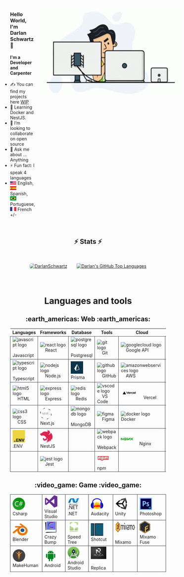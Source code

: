 <div style="display:flex;" align="left">

<div style="max-width:50%;">
<h3>Hello World, I'm Darlan Schwartz 👋</h1>  
<h4>I'm a Developer and Carpenter</h4>

<ul style="margin:0;padding:0;">
<li>
 ✍ You can find my projects here <a href="https://darlanschwartz.github.io/My-Portfolio/">WIP</a>
</li>
<li>
 🌱 Learning Docker and NestJS.
</li>
<li>
👯 I’m looking to collaborate on open source
</li>
<li>
💬 Ask me about ... Anything
</li>
<li>
 ⚡ Fun fact: I speak 4 languages
</li>

<li>
<img align="left top" alt="EUA" width="20px" src="https://raw.githubusercontent.com/DarlanSchwartz/DarlanSchwartz/main/Github%20readme%20images/usa.jpg" /> English,  <img align="left top" alt="Spanish" width="20px" src="https://raw.githubusercontent.com/DarlanSchwartz/DarlanSchwartz/main/Github%20readme%20images/spanish.jpg" />  Spanish,  <img align="left top" alt="Portuguese" width="20px" src="https://raw.githubusercontent.com/DarlanSchwartz/DarlanSchwartz/main/Github%20readme%20images/brazil.jpg" />  Portuguese, <img align="left top" alt="French" width="20px" src="https://raw.githubusercontent.com/DarlanSchwartz/DarlanSchwartz/main/Github%20readme%20images/france.webp" /> French +/-
</li>

</ul>
</div>
<img align="right" style="margin-left:20px; border-radius:10px;" alt="GIF" src="https://raw.githubusercontent.com/DarlanSchwartz/DarlanSchwartz/main/Github%20readme%20images/programmer.gif" width="450" height="300" />
</div>



<br />
<br />
<h2 align="center">⚡ Stats ⚡</h2>
<br>
<p align=center>
  <div align=center style="display:flex; align-items:center; justify-content:center; gap: 30px;">
    <!-- <a href="https://github.com/denvercoder1/github-readme-streak-stats" title="Go to Source">
      <img align="left" style="heigth:20px" src="https://streak-stats.demolab.com/?user=DarlanSchwartz&theme=react&border=61dafb&hide_border=true" alt="DarlanSchwartz" />
    </a> -->
     <a href="https://github.com/denvercoder1/github-readme-streak-stats" title="Go to Source">
      <img align="center" style="height:210px; border-radius:5px;" src="https://i.pinimg.com/originals/e4/26/70/e426702edf874b181aced1e2fa5c6cde.gif" alt="DarlanSchwartz" />
    </a>
     <a href="https://github.com/DarlanSchwartz/github-readme-stats">
     <img align="center" style="flex-grow:0; flex-shrink:0;" alt="Darlan's GitHub Top Languages" src="https://github-readme-stats.vercel.app/api/top-langs/?username=DarlanSchwartz&title_color=fff&text_color=ffffff&icon_color=61dafb&bg_color=242e43&langs_count=10&layout=compact&border_color=61dafb&hide_border=true&size_weight=0.5&count_weight=0.5" />
    </a>
  </div>
</p>
<br />
<br />
<h1 align="center">Languages and tools</h1>
<h2 align="center">:earth_americas: Web :earth_americas:</h2>
<div align="center">
 <table>
    <tbody>
      <tr>
        <th>Languages</th>
        <th>Frameworks</th>
        <th>Database</th>
        <th>Tools</th>
        <th>Cloud</th>
        <th>Others</th>
      </tr>
      <tr>
        <td style="border:1px solid #30363d;">
          <img src="https://cdn.jsdelivr.net/gh/devicons/devicon/icons/javascript/javascript-original.svg" height="40"
            alt="javascript logo" />
          <img width="12" /> Javascript
        </td>
        <td style="border:1px solid #30363d;">
          <img src="https://cdn.jsdelivr.net/gh/devicons/devicon/icons/react/react-original.svg" height="40"
            alt="react logo" />
          <img width="12" /> React
        </td>
        <td style="border:1px solid #30363d;">
          <img src="https://cdn.jsdelivr.net/gh/devicons/devicon/icons/postgresql/postgresql-original.svg" height="40"
            alt="postgresql logo" />
          <img width="12" /> Postgresql
        </td>
        <td style="border:1px solid #30363d;">
          <img src="https://cdn.jsdelivr.net/gh/devicons/devicon/icons/git/git-original.svg" height="40"
            alt="git logo" />
          <img width="12" /> Git
        </td>
        <td style="border:1px solid #30363d;">
          <img src="https://cdn.jsdelivr.net/gh/devicons/devicon/icons/googlecloud/googlecloud-original.svg" height="40"
            alt="googlecloud logo" />
          <img width="12" /> Google API
        </td>
        <td style="border:1px solid #30363d;">
          <img src="https://skillicons.dev/icons?i=jira" height="40" alt="jira logo" />
          <img width="12" /> JIRA
        </td>
      </tr>
      <tr>
        <td style="border:1px solid #30363d;">
          <img src="https://cdn.jsdelivr.net/gh/devicons/devicon/icons/typescript/typescript-original.svg" height="40"
            alt="typescript logo" />
          <img width="12" /> Typescript
        </td>
        <td style="border:1px solid #30363d;">
          <img src="https://cdn.jsdelivr.net/gh/devicons/devicon/icons/nodejs/nodejs-original.svg" height="40"
            alt="nodejs logo" />
          <img width="12" /> Node.js
        </td>
        <td style="border:1px solid #30363d;">
          <img
            src="https://github.com/DarlanSchwartz/DarlanSchwartz/blob/main/Github%20readme%20images/prisma2.png?raw=true"
            alt="prisma" width="40" height="40" />
          <img width="12" /> Prisma
        </td>
        <td style="border:1px solid #30363d;">
          <img src="https://skillicons.dev/icons?i=github" height="40" alt="github logo" />
          <img width="12" /> GitHub
        </td>
        <td style="border:1px solid #30363d;">
          <img src="https://cdn.jsdelivr.net/gh/devicons/devicon/icons/amazonwebservices/amazonwebservices-original.svg"
            height="40" alt="amazonwebservices logo" />
          <img width="12" /> AWS
        </td>
        <td style="border:1px solid #30363d;">
          <img src="https://cdn.jsdelivr.net/gh/devicons/devicon/icons/trello/trello-plain.svg" height="40"
            alt="jest logo" />
          <img width="12" /> Trello
        </td>
      </tr>
      <tr>
        <td style="border:1px solid #30363d;">
          <img src="https://cdn.jsdelivr.net/gh/devicons/devicon/icons/html5/html5-original.svg" height="40"
            alt="html5 logo" />
          <img width="12" /> HTML
        </td>
        <td style="border:1px solid #30363d;">
          <img src="https://skillicons.dev/icons?i=express" height="40" alt="express logo" />
          <img width="12" /> Express
        </td>
        <td style="border:1px solid #30363d;">
          <img src="https://cdn.jsdelivr.net/gh/devicons/devicon/icons/redis/redis-original.svg" height="40"
            alt="redis logo" />
          <img width="12" /> Redis
        </td>
        <td style="border:1px solid #30363d;">
          <img src="https://cdn.simpleicons.org/visualstudiocode/007ACC" height="40" alt="vscode logo" />
          <img width="12" /> VS Code
        </td>
        <td style="border:1px solid #30363d;">
          <img
            src="https://github.com/DarlanSchwartz/DarlanSchwartz/blob/main/Github%20readme%20images/vercel.jpg?raw=true"
            height="40" alt="vercel logo" />
          <img width="12" /> Vercel
        </td>
        <td style="border:1px solid #30363d;">
          <img
            src="https://raw.githubusercontent.com/DarlanSchwartz/DarlanSchwartz/main/Github%20readme%20images/notion.png"
            height="40" alt="notion logo" />
          <img width="12" /> Notion
        </td>
      </tr>
      <tr>
        <td style="border:1px solid #30363d;">
          <img src="https://cdn.jsdelivr.net/gh/devicons/devicon/icons/css3/css3-original.svg" height="40"
            alt="css3 logo" />
          <img width="12" /> CSS
        </td>
        <td style="border:1px solid #30363d;">
                <img src="https://raw.githubusercontent.com/DarlanSchwartz/DarlanSchwartz/main/Github%20readme%20images/nextjs.png" height="40"
            alt="next logo" />
          <img width="12" /> Next.js
        </td>
        <td style="border:1px solid #30363d;">
          <img src="https://cdn.jsdelivr.net/gh/devicons/devicon/icons/mongodb/mongodb-original.svg" height="40"
            alt="mongodb logo" />
          <img width="12" /> MongoDB
        </td>
        <td style="border:1px solid #30363d;">
          <img src="https://cdn.simpleicons.org/figma/figma-icon.svg" alt="figma" width="40" height="40" />
          <img width="12" /> Figma
        </td>
        <td style="border:1px solid #30363d;">
          <img src="https://cdn.jsdelivr.net/gh/devicons/devicon/icons/docker/docker-original.svg" height="40"
            alt="docker logo" />
          <img width="12" /> Docker
        </td>
        <td style="border:1px solid #30363d;">
          <img
            src="https://github.com/DarlanSchwartz/DarlanSchwartz/blob/main/Github%20readme%20images/terminal.png?raw=true"
            alt="terminal logo" width="40" height="40" />
          <img width="12" /> Terminal
        </td>
      </tr>
      <tr>
        <td style="border:1px solid #30363d;">
          <img
            src="https://raw.githubusercontent.com/DarlanSchwartz/DarlanSchwartz/main/Github%20readme%20images/env.png"
            height="40" alt=".ENV logo" />
          <img width="12" /> .ENV
        </td>
        <td style="border:1px solid #30363d;">
          <img src="https://raw.githubusercontent.com/devicons/devicon/master/icons/nestjs/nestjs-plain.svg"
            alt="nestjs" width="40" height="40" />
          <img width="12" /> NestJS
        </td>
        <td style="border:1px solid #30363d;">
        </td>
        <td style="border:1px solid #30363d;">
          <img src="https://cdn.jsdelivr.net/gh/devicons/devicon/icons/webpack/webpack-original.svg" height="40"
            alt="webpack logo" />
          <img width="12" /> Webpack
        </td>
        <td style="border:1px solid #30363d;">
          <img src="https://raw.githubusercontent.com/devicons/devicon/master/icons/nginx/nginx-original.svg"
            alt="nginx" width="40" height="40" />
          <img width="12" /> Nginx
        </td>
        <td style="border:1px solid #30363d;">
          <img src="https://cdn.simpleicons.org/gnubash/4EAA25" height="40" alt="bash logo" />
          <img width="12" /> Bash
        </td>
      </tr>
      <tr>
        <td style="border:1px solid #30363d;">
        </td>
        <td style="border:1px solid #30363d;">
          <img src="https://cdn.jsdelivr.net/gh/devicons/devicon/icons/jest/jest-plain.svg" height="40"
            alt="jest logo" />
          <img width="12" /> Jest
        </td>
        <td style="border:1px solid #30363d;">
        </td>
        <td style="border:1px solid #30363d;">
        <img src="https://raw.githubusercontent.com/DarlanSchwartz/DarlanSchwartz/main/Github%20readme%20images/npm.png" alt="babel" width="40" height="40" />
          <img width="12" /> npm
        </td>
        <td style="border:1px solid #30363d;">
        </td>
        <td style="border:1px solid #30363d;">
          <img src="https://www.vectorlogo.zone/logos/babeljs/babeljs-icon.svg" alt="babel" width="40" height="40" />
          <img width="12" /> Babel
        </td>
      </tr>
    </tbody>
  </table>
<h2 align="center">:video_game: Game :video_game:</h2>
  <table>
    <tbody>
      <tr>
        <td style="border:1px solid #30363d;">
          <img
            src="https://raw.githubusercontent.com/DarlanSchwartz/DarlanSchwartz/main/Github%20readme%20images/csharp.png"
            height="40" alt="csharp logo" />
          <img width="12" /> Csharp
        </td>
        <td style="border:1px solid #30363d;">
          <img src="https://github.com/DarlanSchwartz/DarlanSchwartz/blob/main/Github%20readme%20images/community.png?raw=true" height="40" alt="vscode logo" />
          <img width="12" /> Visual Studio
        </td>
        <td style="border:1px solid #30363d;">
          <img
            src="https://raw.githubusercontent.com/DarlanSchwartz/DarlanSchwartz/main/Github%20readme%20images/net.jpg"
            height="40" alt=".NET logo" />
          <img width="12" /> .NET
        </td>
        <td style="border:1px solid #30363d;">
          <img
            src="https://github.com/DarlanSchwartz/DarlanSchwartz/blob/main/Github%20readme%20images/audacity.png?raw=true"
            height="40" alt="audacity logo" />
          <img width="12" /> Audacity
        </td>
        <td style="border:1px solid #30363d;">
          <img
            src="https://github.com/DarlanSchwartz/DarlanSchwartz/blob/main/Github%20readme%20images/unity2.png?raw=true"
            height="40" alt="jest logo" />
          <img width="12" /> Unity
        </td>
        <td style="border:1px solid #30363d;">
          <img
            src="https://raw.githubusercontent.com/DarlanSchwartz/DarlanSchwartz/main/Github%20readme%20images/photoshop.jpeg"
            height="40" alt="photoshop logo" />
          <img width="12" /> Photoshop
        </td>
      </tr>
      <tr>
        <td style="border:1px solid #30363d;">
          <img
            src="https://raw.githubusercontent.com/DarlanSchwartz/DarlanSchwartz/main/Github%20readme%20images/blender2.png"
            height="40" alt="blender logo" />
          <img width="12" /> Blender
        </td>
        <td style="border:1px solid #30363d;">
          <img
            src="https://raw.githubusercontent.com/DarlanSchwartz/DarlanSchwartz/main/Github%20readme%20images/crazybump.jpg"
            height="40" alt="crazy bump logo" />
          <img width="12" /> Crazy Bump
        </td>
                <td style="border:1px solid #30363d;">
         <img
            src="https://raw.githubusercontent.com/DarlanSchwartz/DarlanSchwartz/main/Github%20readme%20images/speedtree.webp"
            height="40" alt="speedtree studio logo" />
          <img width="12" /> Speed Tree
        </td>
        <td style="border:1px solid #30363d;">
          <img
            src="https://github.com/DarlanSchwartz/DarlanSchwartz/blob/main/Github%20readme%20images/shotcut.png?raw=true"
            height="40" alt="shotcut logo" />
          <img width="12" /> Shotcut
        </td>
        <td style="border:1px solid #30363d;">
          <img
            src="https://github.com/DarlanSchwartz/DarlanSchwartz/blob/main/Github%20readme%20images/mixamo.webp?raw=true"
            height="40" alt="mixamo logo" />
          <img width="12" /> Mixamo
        </td>
        <td style="border:1px solid #30363d;">
          <img
            src="https://raw.githubusercontent.com/DarlanSchwartz/DarlanSchwartz/main/Github%20readme%20images/fuse.svg"
            height="40" alt="mixamo fuse logo" />
          <img width="12" /> Mixamo Fuse
        </td>
      </tr>
      <tr>
        <td style="border:1px solid #30363d;">
          <img
            src="https://raw.githubusercontent.com/DarlanSchwartz/DarlanSchwartz/main/Github%20readme%20images/makehuman.png"
            height="40" alt="makehuman logo" />
          <img width="12" /> MakeHuman
        </td>
        <td style="border:1px solid #30363d;">
          <img src="https://raw.githubusercontent.com/DarlanSchwartz/DarlanSchwartz/main/Github%20readme%20images/android.png" height="40" alt="vscode logo" />
          <img width="12" /> Android
        </td>
        <td style="border:1px solid #30363d;">
          <img
            src="https://raw.githubusercontent.com/DarlanSchwartz/DarlanSchwartz/main/Github%20readme%20images/android-studio.png"
            height="40" alt="android studio logo" />
          <img width="12" /> Android Studio
        </td>
 <td style="border:1px solid #30363d;">
          <img
            src="https://github.com/DarlanSchwartz/DarlanSchwartz/blob/main/Github%20readme%20images/replica.png?raw=true"
            height="40" alt="replica logo" />
          <img width="12" /> Replica
        </td>
        <td style="border:1px solid #30363d;">
        </td>
          <td style="border:1px solid #30363d;">
        </td>
      </tr>
    </tbody>
  </table>
</div>

